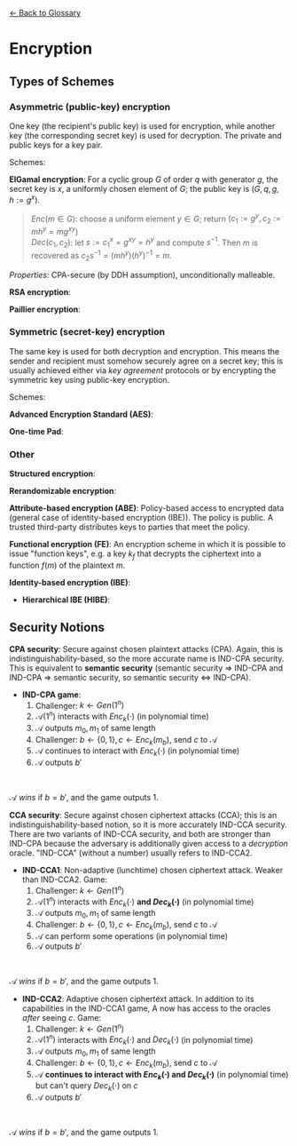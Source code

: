 [&larr; Back to Glossary](../glossary.md)

# Encryption

## Types of Schemes
### Asymmetric (public-key) encryption
One key (the recipient's public key) is used for encryption, while another key (the corresponding secret key) is used for decryption. The private and public keys for a key pair.  

Schemes: 

**ElGamal encryption**: For a cyclic group $G$ of order $q$ with generator $g$, the secret key is $x$, a uniformly chosen element of $G$; the public key is $(G, q, g, h:=g^x)$.
>  $Enc(m \in G)$: choose a uniform element $y \in G$; return $(c_1 := g^y, c_2 := m h^y = m g^{xy})$  
>  $Dec(c_1,c_2)$: let $s := c_1^x = g^{xy} = h^y$ and compute $s^{-1}$. Then $m$ is recovered as $c_2 s^{-1} = (m h^y) (h^y)^{-1} = m$.  

_Properties_: CPA-secure (by DDH assumption), unconditionally malleable.

**RSA encryption**:

**Paillier encryption**:

### Symmetric (secret-key) encryption
The same key is used for both decryption and encryption. This means the sender and recipient must somehow securely agree on a secret key; this is usually achieved either via _key agreement_ protocols or by encrypting the symmetric key using public-key encryption.  

Schemes:

**Advanced Encryption Standard (AES)**:

**One-time Pad**:

### Other

**Structured encryption**:  

**Rerandomizable encryption**:  

**Attribute-based encryption (ABE)**: Policy-based access to encrypted data (general case of identity-based encryption (IBE)). The policy is public. A trusted third-party distributes keys to parties that meet the policy.

**Functional encryption (FE)**: An encryption scheme in which it is possible to issue "function keys", e.g. a key $k_f$ that decrypts the ciphertext into a function $f(m)$ of the plaintext $m$.

**Identity-based encryption (IBE)**:
- **Hierarchical IBE (HIBE)**:

## Security Notions

**CPA security**: Secure against chosen plaintext attacks (CPA). Again, this is indistinguishability-based, so the more accurate name is IND-CPA security. This is equivalent to **semantic security** (semantic security &rArr; IND-CPA and IND-CPA &rArr; semantic security, so semantic security &iff; IND-CPA).
- **IND-CPA game**:
  1. Challenger: $k \gets Gen(1^n)$
  1. $\mathcal{A}(1^n)$ interacts with $Enc_k(\cdot)$ (in polynomial time)
  1. $\mathcal{A}$ outputs $m_0, m_1$ of same length
  1. Challenger: $b \gets \{0,1\}, c \gets Enc_k(m_b)$, send $c$ to $\mathcal{A}$
  1. $\mathcal{A}$ continues to interact with $Enc_k(\cdot)$ (in polynomial time)
  1. $\mathcal{A}$ outputs $b'$

<br/>

$\mathcal{A}$ *wins* if $b=b'$, and the game outputs 1.  

**CCA security**: Secure against chosen ciphertext attacks (CCA); this is an indistinguishability-based notion, so it is more accurately IND-CCA security. There are two variants of IND-CCA security, and both are stronger than IND-CPA because the adversary is additionally given access to a _decryption_ oracle. "IND-CCA" (without a number) usually refers to IND-CCA2.

- **IND-CCA1**: Non-adaptive (lunchtime) chosen ciphertext attack. Weaker than IND-CCA2. Game:
  1. Challenger: $k \gets Gen(1^n)$
  1. $\mathcal{A}(1^n)$ interacts with $Enc_k(\cdot)$ **and $Dec_k(\cdot)$** (in polynomial time)
  1. $\mathcal{A}$ outputs $m_0, m_1$ of same length
  1. Challenger: $b \gets \{0,1\}, c \gets Enc_k(m_b)$, send $c$ to $\mathcal{A}$
  1. $\mathcal{A}$ can perform some operations (in polynomial time) <!-- does it have access to Enc_k(•)? -->
  1. $\mathcal{A}$ outputs $b'$

<br/>

$\mathcal{A}$ *wins* if $b=b'$, and the game outputs 1.

- **IND-CCA2**: Adaptive chosen ciphertext attack. In addition to its capabilities in the IND-CCA1 game, A now has access to the oracles _after_ seeing $c$. Game:
  1. Challenger: $k \gets Gen(1^n)$
  1. $\mathcal{A}(1^n)$ interacts with $Enc_k(\cdot)$ and $Dec_k(\cdot)$ (in polynomial time)
  1. $\mathcal{A}$ outputs $m_0, m_1$ of same length
  1. Challenger: $b \gets \{0,1\}, c \gets Enc_k(m_b)$, send $c$ to $\mathcal{A}$
  1. $\mathcal{A}$ **continues to interact with $Enc_k(\cdot)$ and $Dec_k(\cdot)$** (in polynomial time) but can't query $Dec_k(\cdot)$ on $c$
  1. $\mathcal{A}$ outputs $b'$

<br/>

$\mathcal{A}$ *wins* if $b=b'$, and the game outputs 1.